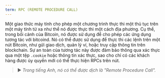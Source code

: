 ```yaml
---
term: RPC (REMOTE PROCEDURE CALL)
---
```


Một giao thức máy tính cho phép một chương trình thực thi một thủ tục trên một máy tính từ xa như thể nó được thực thi một cách địa phương. Cụ thể, trong bối cảnh của Bitcoin, nó được sử dụng để cho phép các ứng dụng tương tác với bitcoind. Nó có thể được sử dụng để thực thi các lệnh trên một nút Bitcoin, như gửi giao dịch, quản lý ví, hoặc truy cập thông tin trên blockchain. Sự an toàn của tương tác này được đảm bảo thông qua xác thực qua một tệp `.cookie` hoặc thông tin xác thực, sao cho chỉ có các khách hàng được ủy quyền mới có thể thực hiện RPCs trên nút.

> ► *Trong tiếng Anh, nó có thể được dịch là "Remote Procedure Call".*